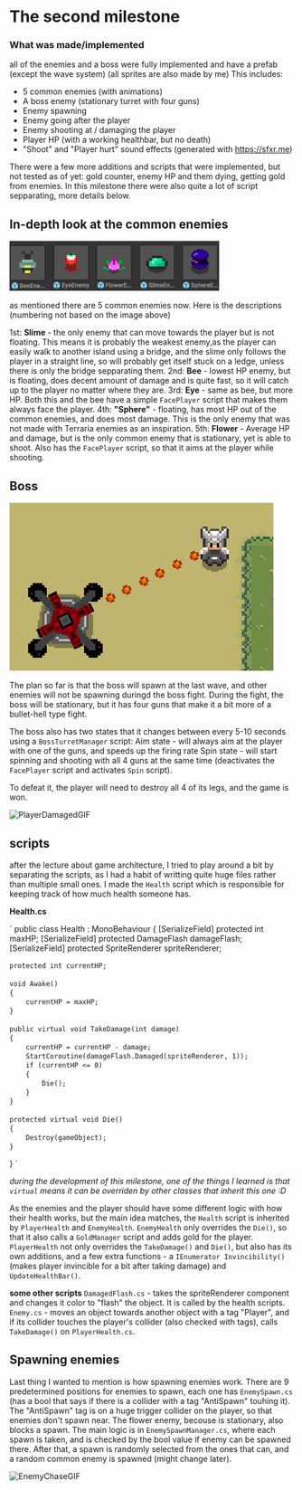 # **The second milestone**

### What was made/implemented
all of the enemies and a boss were fully implemented and have a prefab (except the wave system) (all sprites are also made by me)
This includes:
- 5 common enemies (with animations)
- A boss enemy (stationary turret with four guns)
- Enemy spawning
- Enemy going after the player
- Enemy shooting at / damaging the player
- Player HP (with a working healthbar, but no death)
- "Shoot" and "Player hurt" sound effects (generated with https://sfxr.me)

There were a few more additions and scripts that were implemented, but not tested as of yet: gold counter, enemy HP and them dying, getting gold from enemies.
In this milestone there were also quite a lot of script sepparating, more details below.

## **In-depth look at the common enemies**

![Enemies](../Images%20and%20GIFs/Enemies.png)

as mentioned there are 5 common enemies now. Here is the descriptions (numbering not based on the image above)

1st: **Slime** - the only enemy that can move towards the player but is not floating. This means it is probably the weakest enemy,as the player can easily walk to another island using a bridge,
and the slime only follows the player in a straight line, so will probably get itself stuck on a ledge, unless there is only the bridge sepparating them.
2nd: **Bee** - lowest HP enemy, but is floating, does decent amount of damage and is quite fast, so it will catch up to the player no matter where they are.
3rd: **Eye** - same as bee, but more HP. Both this and the bee have a simple `FacePlayer` script that makes them always face the player.
4th: **"Sphere"** - floating, has most HP out of the common enemies, and does most damage. This is the only enemy that was not made with Terraria enemies as an inspiration.
5th: **Flower** - Average HP and damage, but is the only common enemy that is stationary, yet is able to shoot. Also has the `FacePlayer` script, so that it aims at the player while shooting.

## **Boss**

![BossGIF](../Images%20and%20GIFs/Boss.gif)

The plan so far is that the boss will spawn at the last wave, and other enemies will not be spawning duringd the boss fight.
During the fight, the boss will be stationary, but it has four guns that make it a bit more of a bullet-hell type fight.

The boss also has two states that it changes between every 5-10 seconds using a `BossTurretManager` script:
Aim state - will always aim at the player with one of the guns, and speeds up the firing rate
Spin state - will start spinning and shooting with all 4 guns at the same time  (deactivates the `FacePlayer` script and activates `Spin` script).

To defeat it, the player will need to destroy all 4 of its legs, and the game is won.

![PlayerDamagedGIF](../Images%20and%20GIFs/PlayerDamaged.gif)

## **scripts**

after the lecture about game architecture, I tried to play around a bit by separating the scripts, as I had a habit of writting quite huge files rather than multiple small ones.
I made the `Health` script which is responsible for keeping track of how much health someone has. 

**Health.cs**

`
public class Health : MonoBehaviour
{
    [SerializeField] protected int maxHP;
    [SerializeField] protected DamageFlash damageFlash;
    [SerializeField] protected SpriteRenderer spriteRenderer;

    protected int currentHP;

    void Awake()
    {
        currentHP = maxHP;
    }

    public virtual void TakeDamage(int damage)
    {
        currentHP = currentHP - damage;
        StartCoroutine(damageFlash.Damaged(spriteRenderer, 1));
        if (currentHP <= 0)
        {
            Die();
        }
    }

    protected virtual void Die()
    {
        Destroy(gameObject);
    }
}
`

*during the development of this milestone, one of the things I learned is that `virtual` means it can be overriden by other classes that inherit this one :D*

As the enemies and the player should have some different logic with how their health works, but the main idea matches, the `Health` script is inherited by `PlayerHealth` and `EnemyHealth`.
`EnemyHealth` only overrides the `Die()`, so that it also calls a `GoldManager` script and adds gold for the player.
`PlayerHealth` not only overrides the `TakeDamage()` and `Die()`, but also has its own additions, and a few extra functions - a `IEnumerator Invincibility()` (makes player invincible for a bit after taking damage) and `UpdateHealthBar()`.

**some other scripts**
`DamagedFlash.cs` - takes the spriteRenderer component and changes it color to "flash" the object. It is called by the health scripts.
`Enemy.cs` - moves an object towards another object with a tag "Player", and if its collider touches the player's collider (also checked with tags), calls `TakeDamage()` on `PlayerHealth.cs`.

## **Spawning enemies**

Last thing I wanted to mention is how spawning enemies work. There are 9 predetermined positions for enemies to spawn, each one has `EnemySpawn.cs` (has a bool that says if there is a collider with a tag "AntiSpawn" touhing it).
The "AntiSpawn" tag is on a huge trigger collider on the player, so that enemies don't spawn near. The flower enemy, becouse is stationary, also blocks a spawn.
The main logic is in `EnemySpawnManager.cs`, where each spawn is taken, and is checked by the bool value if enemy can be spawned there. After that, a spawn is randomly selected from the ones that can, and a random common enemy is spawned (might change later).

![EnemyChaseGIF](../Images%20and%20GIFs/EnemyChase.gif)
